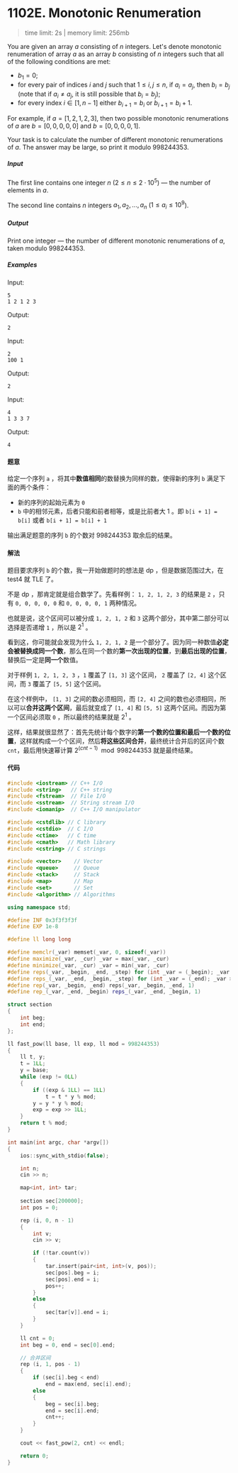 # 1102E. Monotonic Renumeration

> time limit: 2s | memory limit: 256mb

You are given an array $a$ consisting of $n$ integers. Let's denote monotonic renumeration of array $a$ as an array $b$ consisting of $n$ integers such that all of the following conditions are met:

-   $b_1=0$;
-   for every pair of indices $i$ and $j$ such that $1 \leq i,j \leq n$, if $a_i=a_j$, then $b_i=b_j$ (note that if $a_i \neq a_j$, it is still possible that $b_i=b_j$);
-   for every index $i \in [1,n−1]$ either $b_{i+1}=b_i$ or $b_{i+1}=b_i+1$.

For example, if $a=[1,2,1,2,3]$, then two possible monotonic renumerations of $a$ are $b=[0,0,0,0,0]$ and $b=[0,0,0,0,1]$.

Your task is to calculate the number of different monotonic renumerations of $a$. The answer may be large, so print it modulo $998244353$.

##### Input
The first line contains one integer $n$ ($2 \leq n \leq 2 \cdot 10^5$) — the number of elements in $a$.

The second line contains $n$ integers $a_1,a_2,...,a_n$ ($1 \leq a_i \leq 10^9$).

##### Output
Print one integer — the number of different monotonic renumerations of $a$, taken modulo $998244353$.

##### Examples

Input:
```text
5
1 2 1 2 3
```
Output:
```text
2
```

Input:
```text
2
100 1
```
Output:
```text
2
```

Input:
```text
4
1 3 3 7
```
Output:
```text
4
```

#### 题意

给定一个序列 `a` ，将其中**数值相同**的数替换为同样的数，使得新的序列 `b` 满足下面的两个条件：

-   新的序列的起始元素为 `0`
-   `b` 中的相邻元素，后者只能和前者相等，或是比前者大 $1$ 。即 `b[i + 1] = b[i]` 或者 `b[i + 1] = b[i] + 1`

输出满足题意的序列 `b` 的个数对 $998244353$ 取余后的结果。

#### 解法

题目要求序列 `b` 的个数，我一开始做题时的想法是 dp ，但是数据范围过大，在 test4 就 TLE 了。

不是 dp ，那肯定就是组合数学了。先看样例： `1, 2, 1, 2, 3` 的结果是 `2` ，只有 `0, 0, 0, 0, 0` 和 `0, 0, 0, 0, 1` 两种情况。

也就是说，这个区间可以被分成 `1, 2, 1, 2` 和 `3` 这两个部分，其中第二部分可以选择是否递增 `1` ，所以是 $2^1$ 。

看到这，你可能就会发现为什么 `1, 2, 1, 2` 是一个部分了。因为同一种数值**必定会被替换成同一个数**，那么在同一个数的**第一次出现的位置**，到**最后出现的位置**，替换后一定是**同一个**数值。

对于样例 `1, 2, 1, 2, 3` ，`1` 覆盖了 `[1, 3]` 这个区间， `2` 覆盖了 `[2, 4]` 这个区间，而 `3` 覆盖了 `[5, 5]` 这个区间。

在这个样例中， `[1, 3]` 之间的数必须相同，而 `[2, 4]` 之间的数也必须相同，所以可以**合并这两个区间**，最后就变成了 `[1, 4]` 和 `[5, 5]` 这两个区间。而因为第一个区间必须取 `0` ，所以最终的结果就是 $2^1$ 。

这样，结果就很显然了：首先先统计每个数字的**第一个数的位置和最后一个数的位置**，这样就构成一个个区间，然后**将这些区间合并**，最终统计合并后的区间个数 `cnt`，最后用快速幂计算 $2^{(cnt-1)} \mod 998244353$ 就是最终结果。

#### 代码

```cpp
#include <iostream> // C++ I/O
#include <string>   // C++ string
#include <fstream>  // File I/O
#include <sstream>  // String stream I/O
#include <iomanip>  // C++ I/O manipulator

#include <cstdlib> // C library
#include <cstdio>  // C I/O
#include <ctime>   // C time
#include <cmath>   // Math library
#include <cstring> // C strings

#include <vector>    // Vector
#include <queue>     // Queue
#include <stack>     // Stack
#include <map>       // Map
#include <set>       // Set
#include <algorithm> // Algorithms

using namespace std;

#define INF 0x3f3f3f3f
#define EXP 1e-8

#define ll long long

#define memclr(_var) memset(_var, 0, sizeof(_var))
#define maximize(_var, _cur) _var = max(_var, _cur)
#define minimize(_var, _cur) _var = min(_var, _cur)
#define reps(_var, _begin, _end, _step) for (int _var = (_begin); _var <= (_end); _var += (_step))
#define reps_(_var, _end, _begin, _step) for (int _var = (_end); _var >= (_begin); _var -= (_step))
#define rep(_var, _begin, _end) reps(_var, _begin, _end, 1)
#define rep_(_var, _end, _begin) reps_(_var, _end, _begin, 1)

struct section
{
    int beg;
    int end;
};

ll fast_pow(ll base, ll exp, ll mod = 998244353)
{
    ll t, y;
    t = 1LL;
    y = base;
    while (exp != 0LL)
    {
        if ((exp & 1LL) == 1LL)
            t = t * y % mod;
        y = y * y % mod;
        exp = exp >> 1LL;
    }
    return t % mod;
}

int main(int argc, char *argv[])
{
    ios::sync_with_stdio(false);

    int n;
    cin >> n;

    map<int, int> tar;
    
    section sec[200000];
    int pos = 0;

    rep (i, 0, n - 1)
    {
        int v;
        cin >> v;

        if (!tar.count(v))
        {
            tar.insert(pair<int, int>(v, pos));
            sec[pos].beg = i;
            sec[pos].end = i;
            pos++;
        }
        else
        {
            sec[tar[v]].end = i;
        }
    }

    ll cnt = 0;
    int beg = 0, end = sec[0].end;

    // 合并区间
    rep (i, 1, pos - 1)
    {
        if (sec[i].beg < end)
            end = max(end, sec[i].end);
        else
        {
            beg = sec[i].beg;
            end = sec[i].end;
            cnt++;
        }
    }

    cout << fast_pow(2, cnt) << endl;

    return 0;
}
```